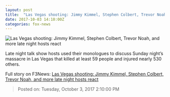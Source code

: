 ```yaml
---
layout: post
title:  "Las Vegas shooting: Jimmy Kimmel, Stephen Colbert, Trevor Noah, and more late night hosts react"
date: 2017-10-03 14:10:00Z
categories: fox-news
---
```


![Las Vegas shooting: Jimmy Kimmel, Stephen Colbert, Trevor Noah, and more late night hosts react](http://www.foxnews.com/content/dam/fox-news/logo/og-fn-foxnews.jpg)

Late night talk show hosts used their monologues to discuss Sunday night’s massacre in Las Vegas that killed at least 59 people and injured nearly 530 others.


Full story on F3News: [Las Vegas shooting: Jimmy Kimmel, Stephen Colbert, Trevor Noah, and more late night hosts react](http://www.f3nws.com/n/KkYNyF)

> Posted on: Tuesday, October 3, 2017 2:10:00 PM
